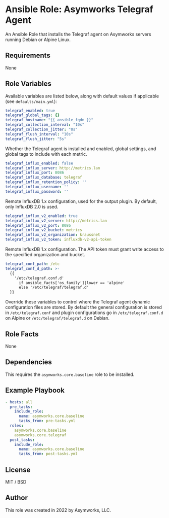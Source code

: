 # Ansible Role: Asymworks Telegraf Agent

An Ansible Role that installs the Telegraf agent on Asymworks servers running Debian or Alpine Linux.

## Requirements

None

## Role Variables

Available variables are listed below, along with default values if applicable (see `defaults/main.yml`):

```yaml
telegraf_enabled: true
telegraf_global_tags: {}
telegraf_hostname: "{{ ansible_fqdn }}"
telegraf_collection_interval: "10s"
telegraf_collection_jitter: "0s"
telegraf_flush_interval: "10s"
telegraf_flush_jitter: "5s"
```

Whether the Telegraf agent is installed and enabled, global settings, and global tags to include with each metric.

```yaml
telegraf_influx_enabled: false
telegraf_influx_server: http://metrics.lan
telegraf_influx_port: 8086
telegraf_influx_database: telegraf
telegraf_influx_retention_policy: ''
telegraf_influx_username: ''
telegraf_influx_password: ''
```

Remote InfluxDB 1.x configuration, used for the output plugin.  By default, only InfluxDB 2.0 is used.

```yaml
telegraf_influx_v2_enabled: true
telegraf_influx_v2_server: http://metrics.lan
telegraf_influx_v2_port: 8086
telegraf_influx_v2_bucket: metrics
telegraf_influx_v2_organization: kraussnet
telegraf_influx_v2_token: influxdb-v2-api-token
```

Remote InfluxDB 1.x configuration.  The API token must grant write access to the specified organization and bucket.

```yaml
telegraf_conf_path: /etc
telegraf_conf_d_path: >-
  {{
    '/etc/telegraf.conf.d'
      if ansible_facts['os_family']|lower == 'alpine'
      else '/etc/telegraf/telegraf.d'
  }}

```

Override these variables to control where the Telegraf agent dynamic configuration files are stored.  By default the general configuration is stored in `/etc/telegraf.conf` and plugin configurations go in `/etc/telegraf.conf.d` on Alpine or `/etc/telegraf/telegraf.d` on Debian.

## Role Facts

None

## Dependencies

This requires the `asymworks.core.baseline` role to be installed.

## Example Playbook

```yaml
- hosts: all
  pre_tasks:
    include_role:
      name: asymworks.core.baseline
      tasks_from: pre-tasks.yml
  roles:
    asymworks.core.baseline
    asymworks.core.telegraf
  post_tasks:
    include_role:
      name: asymworks.core.baseline
      tasks_from: post-tasks.yml
```

## License

MIT / BSD

## Author

This role was created in 2022 by Asymworks, LLC.
